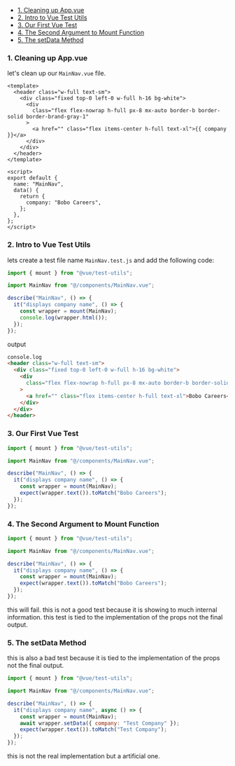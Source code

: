 - [1. Cleaning up App.vue](#1-cleaning-up-appvue)
- [2. Intro to Vue Test Utils](#2-intro-to-vue-test-utils)
- [3. Our First Vue Test](#3-our-first-vue-test)
- [4. The Second Argument to Mount Function](#4-the-second-argument-to-mount-function)
- [5. The setData Method](#5-the-setdata-method)

### 1. Cleaning up App.vue

let's clean up our `MainNav.vue` file.

```vue
<template>
  <header class="w-full text-sm">
    <div class="fixed top-0 left-0 w-full h-16 bg-white">
      <div
        class="flex flex-nowrap h-full px-8 mx-auto border-b border-solid border-brand-gray-1"
      >
        <a href="" class="flex items-center h-full text-xl">{{ company }}</a>
      </div>
    </div>
  </header>
</template>

<script>
export default {
  name: "MainNav",
  data() {
    return {
      company: "Bobo Careers",
    };
  },
};
</script>
```

### 2. Intro to Vue Test Utils

lets create a test file name `MainNav.test.js` and add the following code:

```js
import { mount } from "@vue/test-utils";

import MainNav from "@/components/MainNav.vue";

describe("MainNav", () => {
  it("displays company name", () => {
    const wrapper = mount(MainNav);
    console.log(wrapper.html());
  });
});
```

output

```html
console.log
<header class="w-full text-sm">
  <div class="fixed top-0 left-0 w-full h-16 bg-white">
    <div
      class="flex flex-nowrap h-full px-8 mx-auto border-b border-solid border-brand-gray-1"
    >
      <a href="" class="flex items-center h-full text-xl">Bobo Careers</a>
    </div>
  </div>
</header>
```

### 3. Our First Vue Test

```js
import { mount } from "@vue/test-utils";

import MainNav from "@/components/MainNav.vue";

describe("MainNav", () => {
  it("displays company name", () => {
    const wrapper = mount(MainNav);
    expect(wrapper.text()).toMatch("Bobo Careers");
  });
});
```

### 4. The Second Argument to Mount Function

```js
import { mount } from "@vue/test-utils";

import MainNav from "@/components/MainNav.vue";

describe("MainNav", () => {
  it("displays company name", () => {
    const wrapper = mount(MainNav);
    expect(wrapper.text()).toMatch("Bobo Careers");
  });
});
```

this will fail.
this is not a good test because it is showing to much internal information.
this test is tied to the implementation of the props not the final output.

### 5. The setData Method

this is also a bad test because it is tied to the implementation of the props not the final output.

```js
import { mount } from "@vue/test-utils";

import MainNav from "@/components/MainNav.vue";

describe("MainNav", () => {
  it("displays company name", async () => {
    const wrapper = mount(MainNav);
    await wrapper.setData({ company: "Test Company" });
    expect(wrapper.text()).toMatch("Test Company");
  });
});
```

this is not the real implementation but a artificial one.
